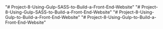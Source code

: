 "# Project-8-Using-Gulp-SASS-to-Build-a-Front-End-Website" 
"# Project-8-Using-Gulp-SASS-to-Build-a-Front-End-Website" 
"# Project-8-Using-Gulp-to-Build-a-Front-End-Website" 
"# Project-8-Using-Gulp-to-Build-a-Front-End-Website" 
